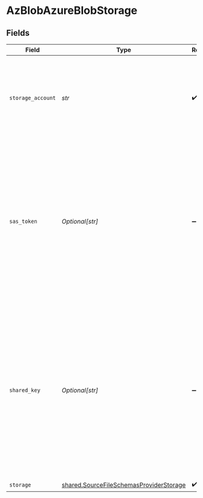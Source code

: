 # AzBlobAzureBlobStorage


## Fields

| Field                                                                                                                                                                                                                                           | Type                                                                                                                                                                                                                                            | Required                                                                                                                                                                                                                                        | Description                                                                                                                                                                                                                                     |
| ----------------------------------------------------------------------------------------------------------------------------------------------------------------------------------------------------------------------------------------------- | ----------------------------------------------------------------------------------------------------------------------------------------------------------------------------------------------------------------------------------------------- | ----------------------------------------------------------------------------------------------------------------------------------------------------------------------------------------------------------------------------------------------- | ----------------------------------------------------------------------------------------------------------------------------------------------------------------------------------------------------------------------------------------------- |
| `storage_account`                                                                                                                                                                                                                               | *str*                                                                                                                                                                                                                                           | :heavy_check_mark:                                                                                                                                                                                                                              | The globally unique name of the storage account that the desired blob sits within. See <a href="https://docs.microsoft.com/en-us/azure/storage/common/storage-account-overview" target="_blank">here</a> for more details.                      |
| `sas_token`                                                                                                                                                                                                                                     | *Optional[str]*                                                                                                                                                                                                                                 | :heavy_minus_sign:                                                                                                                                                                                                                              | To access Azure Blob Storage, this connector would need credentials with the proper permissions. One option is a SAS (Shared Access Signature) token. If accessing publicly available data, this field is not necessary.                        |
| `shared_key`                                                                                                                                                                                                                                    | *Optional[str]*                                                                                                                                                                                                                                 | :heavy_minus_sign:                                                                                                                                                                                                                              | To access Azure Blob Storage, this connector would need credentials with the proper permissions. One option is a storage account shared key (aka account key or access key). If accessing publicly available data, this field is not necessary. |
| `storage`                                                                                                                                                                                                                                       | [shared.SourceFileSchemasProviderStorage](../../models/shared/sourcefileschemasproviderstorage.md)                                                                                                                                              | :heavy_check_mark:                                                                                                                                                                                                                              | N/A                                                                                                                                                                                                                                             |